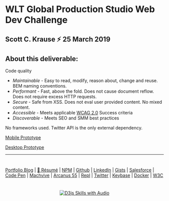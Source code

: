 # WLT Global Production Studio Web Dev Challenge 
Scott C. Krause ⚡️ 25 March 2019
-
About this deliverable:
-

Code quality
- *Maintainable* - Easy to read, modify, reason about, change and reuse. BEM naming conventions.
- *Performant* - Fast, above the fold. Does not cause document reflow. Does not require excess  HTTP requests.
- *Secure* - Safe from XSS. Does not eval user provided content. No mixed content.
- *Accessible* - Meets applicable [WCAG 2.0](https://www.thescottkrause.com/tags/wcag/) Success criteria
- *Discoverable* - Meets SEO and SMM best practices

No frameworks used. Twitter API is the only external dependency.

[Mobile Prototype](https://www.thescottkrause.com/utils/neodigm55-mobile-resizer/?vp=m&uri=https://neodigm.github.io/wlt_global_production_studio/)

[Desktop Prototype](https://www.neodigm.github.io/wlt_global_production_studio/)


---
#
[Portfolio Blog](https://www.theScottKrause.com) |
[🦄 Résumé](https://thescottkrause.com/Arcanus_Scott_C_Krause_2020.pdf) |
[NPM](https://www.npmjs.com/~neodigm) |
[Github](https://github.com/neodigm) |
[LinkedIn](https://www.linkedin.com/in/neodigm55/) |
[Gists](https://gist.github.com/neodigm?direction=asc&sort=created) |
[Salesforce](https://trailblazer.me/id/skrause) |
[Code Pen](https://codepen.io/neodigm24) |
[Machvive](https://machvive.com/) |
[Arcanus 55](https://www.arcanus55.com/) |
[Repl](https://repl.it/@neodigm) |
[Twitter](https://twitter.com/neodigm24) |
[Keybase](https://keybase.io/neodigm) |
[Docker](https://hub.docker.com/u/neodigm) |
[W3C](https://www.w3.org/users/123844)
#


<p align="center">
  <a target="_blank" href="https://thescottkrause.com/d3_datavis_skills.html">
  <img src="https://repository-images.githubusercontent.com/178555357/2b6ad880-7aa0-11ea-8dde-63e70187e3e9" title="D3js Skills with Audio">
  </a>
</p>
